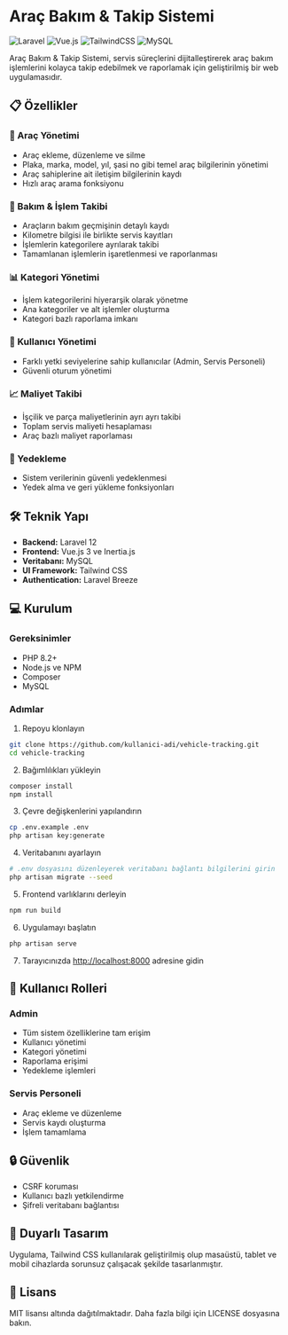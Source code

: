 # Araç Bakım & Takip Sistemi

![Laravel](https://img.shields.io/badge/Laravel-12-FF2D20?style=for-the-badge&logo=laravel&logoColor=white)
![Vue.js](https://img.shields.io/badge/Vue.js-3-4FC08D?style=for-the-badge&logo=vue.js&logoColor=white)
![TailwindCSS](https://img.shields.io/badge/Tailwind_CSS-38B2AC?style=for-the-badge&logo=tailwind-css&logoColor=white)
![MySQL](https://img.shields.io/badge/MySQL-4479A1?style=for-the-badge&logo=mysql&logoColor=white)

Araç Bakım & Takip Sistemi, servis süreçlerini dijitalleştirerek araç bakım işlemlerini kolayca takip edebilmek ve raporlamak için geliştirilmiş bir web uygulamasıdır.

## 📋 Özellikler

### 🚗 Araç Yönetimi
- Araç ekleme, düzenleme ve silme
- Plaka, marka, model, yıl, şasi no gibi temel araç bilgilerinin yönetimi
- Araç sahiplerine ait iletişim bilgilerinin kaydı
- Hızlı araç arama fonksiyonu

### 🔧 Bakım & İşlem Takibi
- Araçların bakım geçmişinin detaylı kaydı
- Kilometre bilgisi ile birlikte servis kayıtları
- İşlemlerin kategorilere ayrılarak takibi
- Tamamlanan işlemlerin işaretlenmesi ve raporlanması

### 📊 Kategori Yönetimi
- İşlem kategorilerini hiyerarşik olarak yönetme
- Ana kategoriler ve alt işlemler oluşturma
- Kategori bazlı raporlama imkanı

### 👥 Kullanıcı Yönetimi
- Farklı yetki seviyelerine sahip kullanıcılar (Admin, Servis Personeli)
- Güvenli oturum yönetimi

### 📈 Maliyet Takibi
- İşçilik ve parça maliyetlerinin ayrı ayrı takibi
- Toplam servis maliyeti hesaplaması
- Araç bazlı maliyet raporlaması

### 💾 Yedekleme
- Sistem verilerinin güvenli yedeklenmesi
- Yedek alma ve geri yükleme fonksiyonları

## 🛠️ Teknik Yapı

- **Backend:** Laravel 12
- **Frontend:** Vue.js 3 ve Inertia.js
- **Veritabanı:** MySQL
- **UI Framework:** Tailwind CSS
- **Authentication:** Laravel Breeze

## 💻 Kurulum

### Gereksinimler
- PHP 8.2+
- Node.js ve NPM
- Composer
- MySQL

### Adımlar

1. Repoyu klonlayın
```bash
git clone https://github.com/kullanici-adi/vehicle-tracking.git
cd vehicle-tracking
```

2. Bağımlılıkları yükleyin
```bash
composer install
npm install
```

3. Çevre değişkenlerini yapılandırın
```bash
cp .env.example .env
php artisan key:generate
```

4. Veritabanını ayarlayın
```bash
# .env dosyasını düzenleyerek veritabanı bağlantı bilgilerini girin
php artisan migrate --seed
```

5. Frontend varlıklarını derleyin
```bash
npm run build
```

6. Uygulamayı başlatın
```bash
php artisan serve
```

7. Tarayıcınızda [http://localhost:8000](http://localhost:8000) adresine gidin

## 👤 Kullanıcı Rolleri

### Admin
- Tüm sistem özelliklerine tam erişim
- Kullanıcı yönetimi
- Kategori yönetimi
- Raporlama erişimi
- Yedekleme işlemleri

### Servis Personeli
- Araç ekleme ve düzenleme
- Servis kaydı oluşturma
- İşlem tamamlama

## 🔒 Güvenlik

- CSRF koruması
- Kullanıcı bazlı yetkilendirme
- Şifreli veritabanı bağlantısı

## 📱 Duyarlı Tasarım

Uygulama, Tailwind CSS kullanılarak geliştirilmiş olup masaüstü, tablet ve mobil cihazlarda sorunsuz çalışacak şekilde tasarlanmıştır.

## 📄 Lisans

MIT lisansı altında dağıtılmaktadır. Daha fazla bilgi için LICENSE dosyasına bakın.
